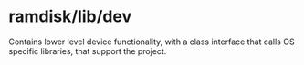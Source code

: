 # ramdisk/lib/dev

Contains lower level device functionality, with a class interface that calls OS specific libraries, that support the project.
